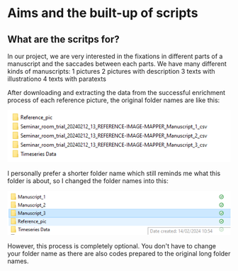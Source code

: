 # Aims and the built-up of scripts

## What are the scritps for?

In our project, we are very interested in the fixations in different parts of a manuscript and the saccades between each parts. We have many different kinds of manuscripts: 
1 pictures
2 pictures with description
3 texts with illustrationo
4 texts with paratexts











After downloading and extracting the data from the successful enrichment process of each reference picture, the original folder names are like this:

![Original folder names](Screenshot%202024-02-14%20153212.png)

I personally prefer a shorter folder name which still reminds me what this folder is about, so I changed the folder names into this:

![New folder names](Screenshot%202024-02-14%20153329.png)

However, this process is completely optional. You don't have to change your folder name as there are also codes prepared to the original long folder names. 

